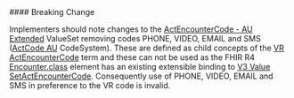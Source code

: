 <div class="note-to-balloters" markdown="1">
#### Breaking Change

Implementers should note changes to the [ActEncounterCode - AU Extended](ValueSet-au-v3-ActEncounterCode-extended.html) ValueSet removing codes PHONE, VIDEO, EMAIL and SMS ([ActCode AU](CodeSystem-au-v3-ActCode.html) CodeSystem). These are defined as child concepts of the [VR ActEncounterCode](https://hl7.org/fhir/R4/v3/ActCode/cs.html#v3-ActCode-VR) term and these can not be used as the FHIR R4 [Encounter.class](https://hl7.org/fhir/R4/encounter-definitions.html#Encounter.class) element has an existing extensible binding to [V3 Value SetActEncounterCode](https://hl7.org/fhir/R4/v3/ActEncounterCode/vs.html). Consequently use of PHONE, VIDEO, EMAIL and SMS in preference to the VR code is invalid.
</div>